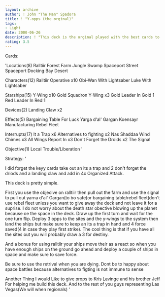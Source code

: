 ```yaml
---
layout: archive
author: ! John "The Man" Spadora
title: ! "Y-opps (the orginal)"
tags:
- Light
date: 2000-06-26
description: ! "This deck is the orginal played with the best cards to make the best Y-opps deck."
rating: 3.5
---
```

Cards: 

'Locations(8)
Ralltiir
Forest
Farm
Jungle
Swamp
Spaceport Street
Spaceport Docking Bay
Desert

Characters(12)
Ralltiir Operative x10
Obi-Wan With Lightsaber
Luke With Lightsaber

Starships(15)
Y-Wing x10
Gold Squadron Y-Wing x3
Gold Leader In Gold 1
Red Leader In Red 1

Devices(2)
Landing Claw x2

Effects(5)
Bargaining Table
For Luck
Yarga d'al' Gargan
Koensayr Manufacturing
Rebel Fleet

Interrupts(17)
It a Trap x6
Alternatives to fighting x2
Nas Shaddaa Wind Chimes x3
All Wings Report In x3
Don't Forget the Droids x2
The Signal

Objective(1)
Local Trouble/Liberation
'

Strategy: '

I did forget the keyy cards take out an its a trap and 2 don't forget the driods and a landing claw and add in 4x Organized Attack.

This deck is pretty simple.

First you use the objecive on ralltiir then pull out the farm and use the signal to pull out yarna d'al' Gargan(to bo safe)or bargaining table/rebel fleet(don't use rebel fleet unless you want to give away the deck and not leave it for a suprise. I do not worry about the death star obective blowing up the planet because oe the space in the deck. Draw up the first turn and wait for the one turn flip. Deploy 3 opps to the sites and the y-wings to the system then land the ships but make sure to keep an its a trap in hand and 4 force saved(4 in case they play first strike). The cool thing is that if you have all the sites out you will probably draw a 3 for destiny.

And a bonus for using ralltiir your ships move their as a react so when you have enough ships on the ground go ahead and deploy a couple of ships in space and make sure to save force.

Be sure to use the retrival when you are dying. Dont be to happy about space battles because alternatives to figting is not immune to sense

Another Thing I would Like to give props to Kris Lavinge and his brother Jeff For helping me build this deck. And to the rest of you guys representing Las Vegas(We will when regionals)  '